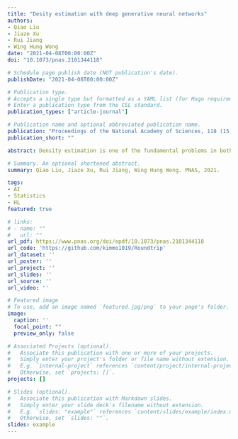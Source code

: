 ```yaml
---
title: "Desity estimation with deep generative neural networks"
authors:
- Qiao Liu
- Jiaze Xu
- Rui Jiang
- Wing Hung Wong
date: "2021-04-08T00:00:00Z"
doi: "10.1073/pnas.2101344118"

# Schedule page publish date (NOT publication's date).
publishDate: "2021-04-08T00:00:00Z"

# Publication type.
# Accepts a single type but formatted as a YAML list (for Hugo requirements).
# Enter a publication type from the CSL standard.
publication_types: ["article-journal"]

# Publication name and optional abbreviated publication name.
publication: "Proceedings of the National Academy of Sciences, 118 (15), e2101344118, 2021"
publication_short: ""

abstract: Density estimation is one of the fundamental problems in both statistics and machine learning. In this study, we propose Roundtrip, a computational framework for general-purpose density estimation based on deep generative neural networks. Roundtrip retains the generative power of deep generative models, such as generative adversarial networks (GANs) while it also provides estimates of density values, thus supporting both data generation and density estimation. Unlike previous neural density estimators that put stringent conditions on the transformation from the latent space to the data space, Roundtrip enables the use of much more general mappings where target density is modeled by learning a manifold induced from a base density (e.g., Gaussian distribution). Roundtrip provides a statistical framework for GAN models where an explicit evaluation of density values is feasible. In numerical experiments, Roundtrip exceeds state-of-the-art performance in a diverse range of density estimation tasks.

# Summary. An optional shortened abstract.
summary: Qiao Liu, Jiaze Xu, Rui Jiang, Wing Hung Wong. PNAS, 2021.

tags:
- AI
- Statistics
- HL
featured: true

# links:
# - name: ""
#   url: ""
url_pdf: https://www.pnas.org/doi/epdf/10.1073/pnas.2101344118
url_code: 'https://github.com/kimmo1019/Roundtrip'
url_dataset: ''
url_poster: ''
url_project: ''
url_slides: ''
url_source: ''
url_video: ''

# Featured image
# To use, add an image named `featured.jpg/png` to your page's folder. 
image:
  caption: ''
  focal_point: ""
  preview_only: false

# Associated Projects (optional).
#   Associate this publication with one or more of your projects.
#   Simply enter your project's folder or file name without extension.
#   E.g. `internal-project` references `content/project/internal-project/index.md`.
#   Otherwise, set `projects: []`.
projects: []

# Slides (optional).
#   Associate this publication with Markdown slides.
#   Simply enter your slide deck's filename without extension.
#   E.g. `slides: "example"` references `content/slides/example/index.md`.
#   Otherwise, set `slides: ""`.
slides: example
---
```


<!-- {{% callout note %}}
Click the *Cite* button above to demo the feature to enable visitors to import publication metadata into their reference management software.
{{% /callout %}} -->

<!-- {{% callout note %}}
Create your slides in Markdown - click the *Slides* button to check out the example.
{{% /callout %}} -->

<!-- Add the publication's **full text** or **supplementary notes** here. You can use rich formatting such as including [code, math, and images](https://docs.hugoblox.com/content/writing-markdown-latex/). -->
